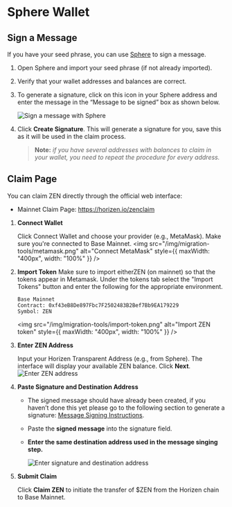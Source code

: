 # Sphere Wallet

## Sign a Message
If you have your seed phrase, you can use [Sphere](https://github.com/HorizenOfficial/Sphere_by_Horizen_Private/releases/latest) to sign a message.

1. Open Sphere and import your seed phrase (if not already imported).
2. Verify that your wallet addresses and balances are correct.
3. To generate a signature, click on this icon in your Sphere address and enter the message in the “Message to be signed” box as shown below.

   ![Sign a message with Sphere](/img/migration-tools/sphere-1.png)

4. Click **Create Signature**. This will generate a signature for you, save this as it will be used in the claim process.

   > **Note:** _if you have several addresses with balances to claim in your wallet, you need to repeat the procedure for every address._

## Claim Page

You can claim ZEN directly through the official web interface:

- Mainnet Claim Page: https://horizen.io/zenclaim

1. **Connect Wallet**

   Click Connect Wallet and choose your provider (e.g., MetaMask). Make sure you're connected to Base Mainnet.
   <img src="/img/migration-tools/metamask.png" alt="Connect MetaMask" style={{ maxWidth: "400px", width: "100%" }} />

2. **Import Token**
  Make sure to import eitherZEN (on mainnet) so that the tokens appear in Metamask. Under the tokens tab select the "Import Tokens" button and enter the following for the appropriate environment.

   ```
   Base Mainnet
   Contract: 0xf43eB8De897Fbc7F2502483B2Bef7Bb9EA179229
   Symbol: ZEN
   ```

   <img src="/img/migration-tools/import-token.png" alt="Import ZEN token" style={{ maxWidth: "400px", width: "100%" }} />

3. **Enter ZEN Address**

   Input your Horizen Transparent Address (e.g., from Sphere).
   The interface will display your available ZEN balance.
   Click **Next**.
   ![Enter ZEN address](/img/migration-tools/claim-1.png)

4. **Paste Signature and Destination Address**

   - The signed message should have already been created, if you haven’t done this yet please go to the following section to generate a signature: [Message Signing Instructions](#message-signing-instructions).
   - Paste the **signed message** into the signature field. 
   - **Enter the same destination address used in the message singing step.**

     ![Enter signature and destination address](/img/migration-tools/claim-2.png)

5. **Submit Claim**

   Click **Claim ZEN** to initiate the transfer of $ZEN from the Horizen chain to Base Mainnet.